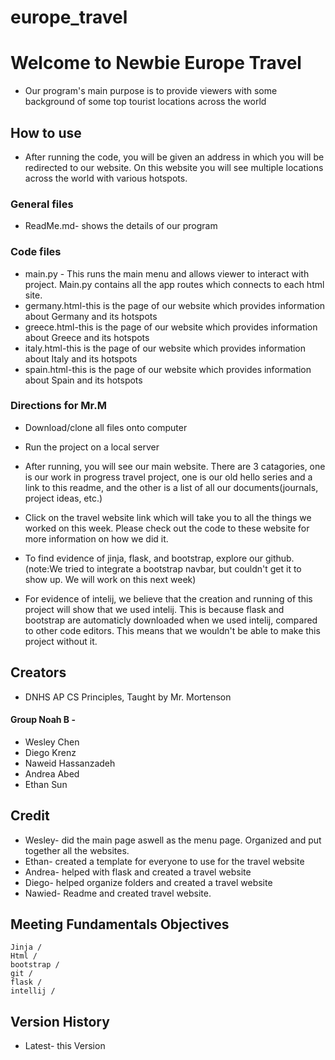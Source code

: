 # europe_travel
# Welcome to Newbie Europe Travel

* Our program's main purpose is to provide viewers with some background of some top tourist locations across the world

## How to use

* After running the code, you will be given an address in which you will be redirected to our website. On this website you will see multiple locations across the world with various hotspots.

### General files

* ReadMe.md- shows the details of our program

### Code files

* main.py - This runs the main menu and allows viewer to interact with project. Main.py contains all the app routes which connects to each html site.
* germany.html-this is the page of our website which provides information about Germany and its hotspots
* greece.html-this is the page of our website which provides information about Greece and its hotspots
* italy.html-this is the page of our website which provides information about Italy and its hotspots
* spain.html-this is the page of our website which provides information about Spain and its hotspots


### Directions for Mr.M
* Download/clone all files onto computer

* Run the project on a local server

* After running, you will see our main website. There are 3 catagories, one is our work in progress travel project, one is our old hello series and a link to this readme, and the other is a list of all our documents(journals, project ideas, etc.)

* Click on the travel website link which will take you to all the things we worked on this week. Please check out the code to these website for more information on how we did it.

* To find evidence of jinja, flask, and bootstrap, explore our github. (note:We tried to integrate a bootstrap navbar, but couldn't get it to show up. We will work on this next week)

* For evidence of intelij, we believe that the creation and running of this project will show that we used intelij. This is because flask and bootstrap are automaticly downloaded when we used intelij, compared to other code editors. This means that we wouldn't be able to make this project without it.
## Creators
* DNHS AP CS Principles, Taught by Mr. Mortenson

#### Group Noah B -

* Wesley Chen
* Diego Krenz
* Naweid Hassanzadeh
* Andrea Abed
* Ethan Sun
## Credit
* Wesley- did the main page aswell as the menu page. Organized and put together all the websites.
* Ethan- created a template for everyone to use for the travel website
* Andrea- helped with flask and created a travel website
* Diego- helped organize folders and created a travel website
* Nawied- Readme and created travel website.
## Meeting Fundamentals Objectives
```
Jinja /
Html /
bootstrap /
git /
flask /
intellij /
```
## Version History
* Latest- this Version
